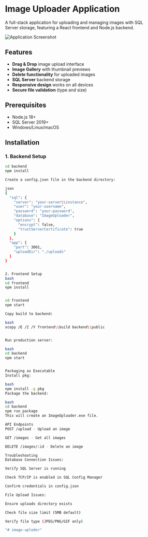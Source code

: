 # Image Uploader Application

A full-stack application for uploading and managing images with SQL Server storage, featuring a React frontend and Node.js backend.

![Application Screenshot](./public/screenshot.png)

## Features

- **Drag & Drop** image upload interface
- **Image Gallery** with thumbnail previews
- **Delete functionality** for uploaded images
- **SQL Server** backend storage
- **Responsive design** works on all devices
- **Secure file validation** (type and size)

## Prerequisites

- Node.js 18+
- SQL Server 2019+
- Windows/Linux/macOS

## Installation

### 1. Backend Setup

```bash
cd backend
npm install

Create a config.json file in the backend directory:

json
{
  "sql": {
    "server": "your-server\\instance",
    "user": "your-username",
    "password": "your-password",
    "database": "ImageUploader",
    "options": {
      "encrypt": false,
      "trustServerCertificate": true
    }
  },
  "app": {
    "port": 3001,
    "uploadDir": "./uploads"
  }
}


2. Frontend Setup
bash
cd frontend
npm install


cd frontend
npm start

Copy build to backend:

bash
xcopy /E /I /Y frontend\\build backend\\public


Run production server:

bash
cd backend
npm start


Packaging as Executable
Install pkg:

bash
npm install -g pkg
Package the backend:

bash
cd backend
npm run package
This will create an ImageUploader.exe file.

API Endpoints
POST /upload - Upload an image

GET /images - Get all images

DELETE /images/:id - Delete an image

Troubleshooting
Database Connection Issues:

Verify SQL Server is running

Check TCP/IP is enabled in SQL Config Manager

Confirm credentials in config.json

File Upload Issues:

Ensure uploads directory exists

Check file size limit (5MB default)

Verify file type (JPEG/PNG/GIF only)

"# image-uploder" 
